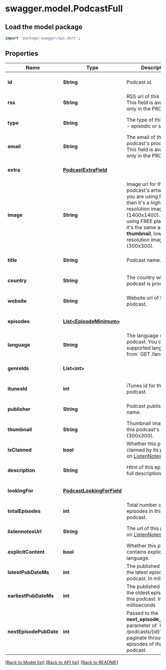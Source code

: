 # swagger.model.PodcastFull

## Load the model package
```dart
import 'package:swagger/api.dart';
```

## Properties
Name | Type | Description | Notes
------------ | ------------- | ------------- | -------------
**id** | **String** | Podcast id. | [optional] [default to null]
**rss** | **String** | RSS url of this podcast. This field is available only in the PRO plan. | [optional] [default to null]
**type** | **String** | The type of this podcast - episodic or serial. | [optional] [default to null]
**email** | **String** | The email of this podcast&#x27;s producer. This field is available only in the PRO plan. | [optional] [default to null]
**extra** | [**PodcastExtraField**](PodcastExtraField.md) |  | [optional] [default to null]
**image** | **String** | Image url for this podcast&#x27;s artwork. If you are using PRO plan, then it&#x27;s a high resolution image (1400x1400). If you are using FREE plan, then it&#x27;s the same as **thumbnail**, low resolution image (300x300). | [optional] [default to null]
**title** | **String** | Podcast name. | [optional] [default to null]
**country** | **String** | The country where this podcast is produced. | [optional] [default to null]
**website** | **String** | Website url of this podcast. | [optional] [default to null]
**episodes** | [**List&lt;EpisodeMinimum&gt;**](EpisodeMinimum.md) |  | [optional] [default to []]
**language** | **String** | The language of this podcast. You can get all supported languages from &#x60;GET /languages&#x60;. | [optional] [default to null]
**genreIds** | **List&lt;int&gt;** |  | [optional] [default to []]
**itunesId** | **int** | iTunes id for this podcast. | [optional] [default to null]
**publisher** | **String** | Podcast publisher name. | [optional] [default to null]
**thumbnail** | **String** | Thumbnail image url for this podcast&#x27;s artwork (300x300). | [optional] [default to null]
**isClaimed** | **bool** | Whether this podcast is claimed by its producer on [ListenNotes.com](https://www.ListenNotes.com). | [optional] [default to null]
**description** | **String** | Html of this episode&#x27;s full description | [optional] [default to null]
**lookingFor** | [**PodcastLookingForField**](PodcastLookingForField.md) |  | [optional] [default to null]
**totalEpisodes** | **int** | Total number of episodes in this podcast. | [optional] [default to null]
**listennotesUrl** | **String** | The url of this podcast on [ListenNotes.com](https://www.ListenNotes.com). | [optional] [default to null]
**explicitContent** | **bool** | Whether this podcast contains explicit language. | [optional] [default to null]
**latestPubDateMs** | **int** | The published date of the latest episode of this podcast. In milliseconds | [optional] [default to null]
**earliestPubDateMs** | **int** | The published date of the oldest episode of this podcast. In milliseconds | [optional] [default to null]
**nextEpisodePubDate** | **int** | Passed to the **next_episode_pub_date** parameter of &#x60;GET /podcasts/{id}&#x60; to paginate through episodes of that podcast. | [optional] [default to null]

[[Back to Model list]](../README.md#documentation-for-models) [[Back to API list]](../README.md#documentation-for-api-endpoints) [[Back to README]](../README.md)

